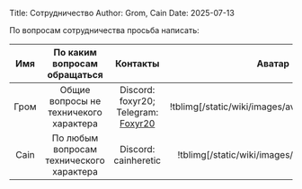 Title: Сотрудничество
Author: Grom, Cain
Date: 2025-07-13

По вопросам сотрудничества просьба написать:

| Имя |По каким вопросам обращаться | Контакты | Аватар |
|:---:|:---------------------------:|:--------:|:------:|
|Гром |Общие вопросы не техничекого характера  | Discord: foxyr20; Telegram: [Foxyr20](https://t.me/Foxyr20) | !tblimg[/static/wiki/images/avatar/foxyr20_d.png|128px,auto,hard] |
|Cain |По любым вопросам технического характера| Discord: cainheretic | !tblimg[/static/wiki/images/avatar/cain_d.png|128px,auto,hard]|

